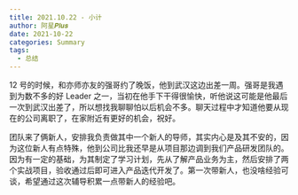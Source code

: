 ```yaml
---
title: 2021.10.22 - 小计
author: 阿星𝑷𝒍𝒖𝒔
date: 2021-10-22
categories: Summary
tags:
  - 总结
---
```


12 号的时候，和亦师亦友的强哥约了晚饭，他到武汉这边出差一周。强哥是我遇到为数不多的好 Leader 之一，当初在他手下干得很愉快，听他说这可能是他最后一次到武汉出差了，所以想找我聊聊怕以后机会不多。聊天过程中才知道他要从现在的公司离职了，在家附近有更好的机会，祝好。

团队来了俩新人，安排我负责做其中一个新人的导师，其实内心是及其不安的，因为这位新人有点特殊，他到公司比我还早是从项目那边调到我们产品研发团队的。因为有一定的基础，为其制定了学习计划，先从了解产品业务为主，然后安排了两个实战项目，验收通过后即可进入产品迭代开发了。第一次带新人，也没啥经验可谈，希望通过这次辅导积累一点带新人的经验吧。
